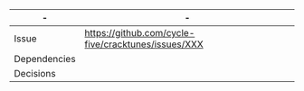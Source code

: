 | -            | -                                                   |
|--------------|-----------------------------------------------------|
| Issue        | https://github.com/cycle-five/cracktunes/issues/XXX |
| Dependencies |                                                     |
| Decisions    |                                                     |